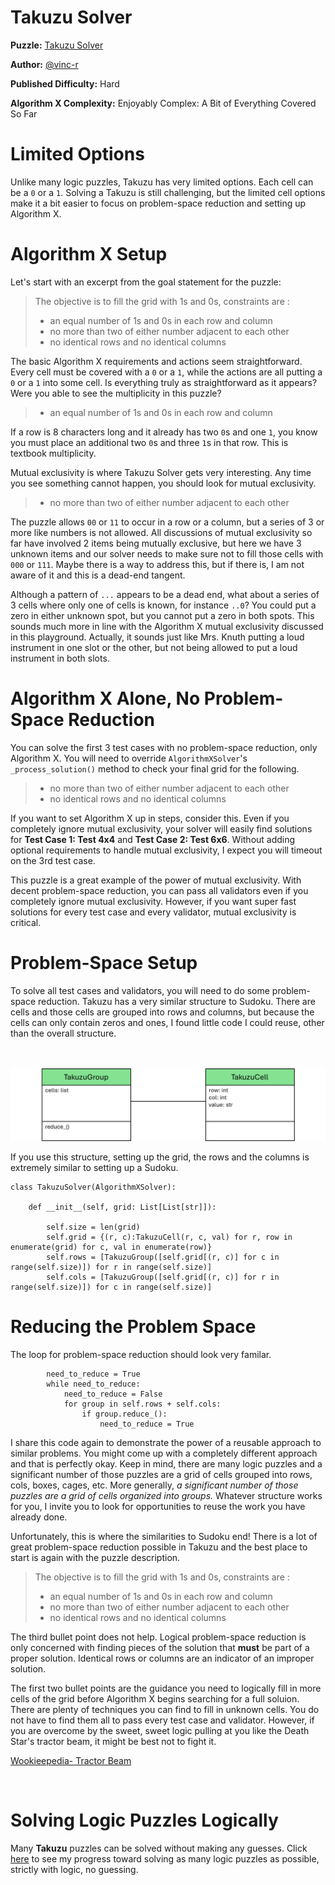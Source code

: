 # Takuzu Solver

__Puzzle:__ [Takuzu Solver](https://www.codingame.com/training/hard/takuzu-solver)

__Author:__ [@vinc-r](https://www.codingame.com/profile/fb82e6cef7c3f73e81256761a6cac2043494314)

__Published Difficulty:__ Hard

__Algorithm X Complexity:__ Enjoyably Complex: A Bit of Everything Covered So Far

# Limited Options

Unlike many logic puzzles, Takuzu has very limited options. Each cell can be a `0` or a `1`. Solving a Takuzu is still challenging, but the limited cell options make it a bit easier to focus on problem-space reduction and setting up Algorithm X.

# Algorithm X Setup

Let's start with an excerpt from the goal statement for the puzzle:

>The objective is to fill the grid with 1s and 0s, constraints are :
> - an equal number of 1s and 0s in each row and column
> - no more than two of either number adjacent to each other
> - no identical rows and no identical columns

The basic Algorithm X requirements and actions seem straightforward. Every cell must be covered with a `0` or a `1`, while the actions are all putting a `0` or a `1` into some cell. Is everything truly as straightforward as it appears? Were you able to see the multiplicity in this puzzle?

>- an equal number of 1s and 0s in each row and column

If a row is 8 characters long and it already has two `0`s and one `1`, you know you must place an additional two `0`s and three `1`s in that row. This is textbook multiplicity.

Mutual exclusivity is where Takuzu Solver gets very interesting. Any time you see something cannot happen, you should look for mutual exclusivity.

> - no more than two of either number adjacent to each other

The puzzle allows `00` or `11` to occur in a row or a column, but a series of 3 or more like numbers is not allowed. All discussions of mutual exclusivity so far have involved 2 items being mutually exclusive, but here we have 3 unknown items and our solver needs to make sure not to fill those cells with `000` or `111`. Maybe there is a way to address this, but if there is, I am not aware of it and this is a dead-end tangent.

Although a pattern of `...` appears to be a dead end, what about a series of 3 cells where only one of cells is known, for instance `..0`? You could put a zero in either unknown spot, but you cannot put a zero in both spots. This sounds much more in line with the Algorithm X mutual exclusivity discussed in this playground. Actually, it sounds just like Mrs. Knuth putting a loud instrument in one slot or the other, but not being allowed to put a loud instrument in both slots.

# Algorithm X Alone, No Problem-Space Reduction

You can solve the first 3 test cases with no problem-space reduction, only Algorithm X. You will need to override `AlgorithmXSolver`'s `_process_solution()` method to check your final grid for the following.

> - no more than two of either number adjacent to each other
> - no identical rows and no identical columns

If you want to set Algorithm X up in steps, consider this. Even if you completely ignore mutual exclusivity, your solver will easily find solutions for __Test Case 1: Test 4x4__ and __Test Case 2: Test 6x6__. Without adding optional requirements to handle mutual exclusivity, I expect you will timeout on the 3rd test case.

This puzzle is a great example of the power of mutual exclusivity. With decent problem-space reduction, you can pass all validators even if you completely ignore mutual exclusivity. However, if you want super fast solutions for every test case and every validator, mutual exclusivity is critical.


# Problem-Space Setup

To solve all test cases and validators, you will need to do some problem-space reduction. Takuzu has a very similar structure to Sudoku. There are cells and those cells are grouped into rows and columns, but because the cells can only contain zeros and ones, I found little code I could reuse, other than the overall structure.

<BR><BR>
![Takuzu Classes](TakuzuClasses.png)
<BR>

If you use this structure, setting up the grid, the rows and the columns is extremely similar to setting up a Sudoku.


```
class TakuzuSolver(AlgorithmXSolver):

    def __init__(self, grid: List[List[str]]):

        self.size = len(grid)
        self.grid = {(r, c):TakuzuCell(r, c, val) for r, row in enumerate(grid) for c, val in enumerate(row)}
        self.rows = [TakuzuGroup([self.grid[(r, c)] for c in range(self.size)]) for r in range(self.size)]
        self.cols = [TakuzuGroup([self.grid[(r, c)] for r in range(self.size)]) for c in range(self.size)]
```

# Reducing the Problem Space

The loop for problem-space reduction should look very familar.

```
        need_to_reduce = True
        while need_to_reduce:
            need_to_reduce = False
            for group in self.rows + self.cols:
                if group.reduce_():
                    need_to_reduce = True
```

I share this code again to demonstrate the power of a reusable approach to similar problems. You might come up with a completely different approach and that is perfectly okay. Keep in mind, there are many logic puzzles and a significant number of those puzzles are a grid of cells grouped into rows, cols, boxes, cages, etc. More generally,  _a significant number of those puzzles are a grid of cells organized into groups._ Whatever structure works for you, I invite you to look for opportunities to reuse the work you have already done.

Unfortunately, this is where the similarities to Sudoku end! There is a lot of great problem-space reduction possible in Takuzu and the best place to start is again with the puzzle description.

>The objective is to fill the grid with 1s and 0s, constraints are :
> - an equal number of 1s and 0s in each row and column
> - no more than two of either number adjacent to each other
> - no identical rows and no identical columns

The third bullet point does not help. Logical problem-space reduction is only concerned with finding pieces of the solution that __must__ be part of a proper solution. Identical rows or columns are an indicator of an improper solution.

The first two bullet points are the guidance you need to logically fill in more cells of the grid before Algorithm X begins searching for a full soluion. There are plenty of techniques you can find to fill in unknown cells. You do not have to find them all to pass every test case and validator. However, if you are overcome by the sweet, sweet logic pulling at you like the Death Star's tractor beam, it might be best not to fight it.

[Wookieepedia- Tractor Beam](https://starwars.fandom.com/wiki/Tractor_beam/Legends)

<BR>

# Solving Logic Puzzles Logically

Many __Takuzu__ puzzles can be solved without making any guesses. Click [here](solving-with-logic-only) to see my progress toward solving as many logic puzzles as possible, strictly with logic, no guessing.

